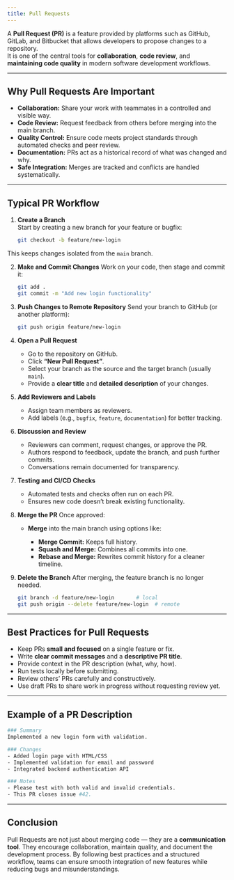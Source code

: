 ```yaml
---
title: Pull Requests
---
```


A **Pull Request (PR)** is a feature provided by platforms such as GitHub, GitLab, and Bitbucket that allows developers to propose changes to a repository.  
It is one of the central tools for **collaboration**, **code review**, and **maintaining code quality** in modern software development workflows.

---

## Why Pull Requests Are Important

- **Collaboration:** Share your work with teammates in a controlled and visible way.  
- **Code Review:** Request feedback from others before merging into the main branch.  
- **Quality Control:** Ensure code meets project standards through automated checks and peer review.  
- **Documentation:** PRs act as a historical record of what was changed and why.  
- **Safe Integration:** Merges are tracked and conflicts are handled systematically.  

---

## Typical PR Workflow

1. **Create a Branch**  
   Start by creating a new branch for your feature or bugfix:

   ```bash
   git checkout -b feature/new-login
    ```

This keeps changes isolated from the `main` branch.

2. **Make and Commit Changes**
   Work on your code, then stage and commit it:

   ```bash
   git add .
   git commit -m "Add new login functionality"
   ```

3. **Push Changes to Remote Repository**
   Send your branch to GitHub (or another platform):

   ```bash
   git push origin feature/new-login
   ```

4. **Open a Pull Request**

   * Go to the repository on GitHub.
   * Click **“New Pull Request”**.
   * Select your branch as the source and the target branch (usually `main`).
   * Provide a **clear title** and **detailed description** of your changes.

5. **Add Reviewers and Labels**

   * Assign team members as reviewers.
   * Add labels (e.g., `bugfix`, `feature`, `documentation`) for better tracking.

6. **Discussion and Review**

   * Reviewers can comment, request changes, or approve the PR.
   * Authors respond to feedback, update the branch, and push further commits.
   * Conversations remain documented for transparency.

7. **Testing and CI/CD Checks**

   * Automated tests and checks often run on each PR.
   * Ensures new code doesn’t break existing functionality.

8. **Merge the PR**
   Once approved:

   * **Merge** into the main branch using options like:

     * **Merge Commit:** Keeps full history.
     * **Squash and Merge:** Combines all commits into one.
     * **Rebase and Merge:** Rewrites commit history for a cleaner timeline.

9. **Delete the Branch**
   After merging, the feature branch is no longer needed.

   ```bash
   git branch -d feature/new-login       # local
   git push origin --delete feature/new-login  # remote
   ```

---

## Best Practices for Pull Requests

* Keep PRs **small and focused** on a single feature or fix.
* Write **clear commit messages** and a **descriptive PR title**.
* Provide context in the PR description (what, why, how).
* Run tests locally before submitting.
* Review others’ PRs carefully and constructively.
* Use draft PRs to share work in progress without requesting review yet.

---

## Example of a PR Description

```bash
### Summary
Implemented a new login form with validation.

### Changes
- Added login page with HTML/CSS
- Implemented validation for email and password
- Integrated backend authentication API

### Notes
- Please test with both valid and invalid credentials.
- This PR closes issue #42.
```

---

## Conclusion

Pull Requests are not just about merging code — they are a **communication tool**.
They encourage collaboration, maintain quality, and document the development process.
By following best practices and a structured workflow, teams can ensure smooth integration of new features while reducing bugs and misunderstandings.
